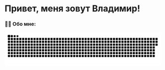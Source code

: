 # Привет, меня зовут Владимир!

### :man_technologist: Обо мне:

<p align="center">
 <img width="600" src="github-snake.svg" alt="snake"/>
</p>
